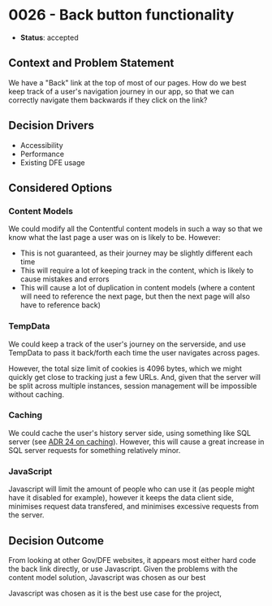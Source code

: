 # 0026 - Back button functionality

* **Status**: accepted

## Context and Problem Statement

We have a "Back" link at the top of most of our pages. How do we best keep track of a user's navigation journey in our app, so that we can correctly navigate them backwards if they click on the link?

## Decision Drivers

* Accessibility
* Performance
* Existing DFE usage

## Considered Options

### Content Models

We could modify all the Contentful content models in such a way so that we know what the last page a user was on is likely to be. However:

- This is not guaranteed, as their journey may be slightly different each time
- This will require a lot of keeping track in the content, which is likely to cause mistakes and errors
- This will cause a lot of duplication in content models (where a content will need to reference the next page, but then the next page will also have to reference back)

### TempData

We could keep a track of the user's journey on the serverside, and use TempData to pass it back/forth each time the user navigates across pages.

However, the total size limit of cookies is 4096 bytes, which we might quickly get close to tracking just a few URLs. And, given that the server will be split across multiple instances, session management will be impossible without caching.

### Caching

We could cache the user's history server side, using something like SQL server (see [ADR 24 on caching](./0024-caching.md)). However, this will cause a great increase in SQL server requests for something relatively minor.

### JavaScript

Javascript will limit the amount of people who can use it (as people might have it disabled for example), however it keeps the data client side, minimises request data transfered, and minimises excessive requests from the server.


## Decision Outcome

From looking at other Gov/DFE websites, it appears most either hard code the back link directly, or use Javascript. Given the problems with the content model solution, Javascript was chosen as our best 

Javascript was chosen as it is the best use case for the project,